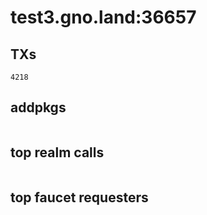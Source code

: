 # test3.gno.land:36657

## TXs
```
4218
```

## addpkgs
```
```

## top realm calls
```
```

## top faucet requesters
```
```

